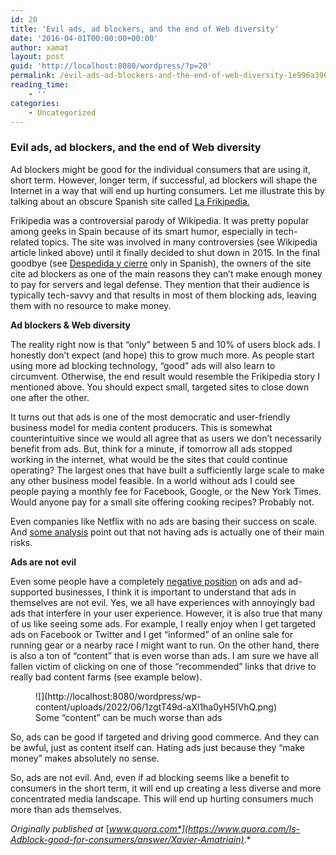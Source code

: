 ```yaml
---
id: 20
title: 'Evil ads, ad blockers, and the end of Web diversity'
date: '2016-04-01T00:00:00+00:00'
author: xamat
layout: post
guid: 'http://localhost:8080/wordpress/?p=20'
permalink: /evil-ads-ad-blockers-and-the-end-of-web-diversity-1e996a396f8c/
reading_time:
    - ''
categories:
    - Uncategorized
---
```


### Evil ads, ad blockers, and the end of Web diversity

Ad blockers might be good for the individual consumers that are using it, short term. However, longer term, if successful, ad blockers will shape the Internet in a way that will end up hurting consumers. Let me illustrate this by talking about an obscure Spanish site called [La Frikipedia.](https://en.wikipedia.org/wiki/La_Frikipedia)

Frikipedia was a controversial parody of Wikipedia. It was pretty popular among geeks in Spain because of its smart humor, especially in tech-related topics. The site was involved in many controversies (see Wikipedia article linked above) until it finally decided to shut down in 2015. In the final goodbye (see [Despedida y cierre](http://frikipedia.es/) only in Spanish), the owners of the site cite ad blockers as one of the main reasons they can’t make enough money to pay for servers and legal defense. They mention that their audience is typically tech-savvy and that results in most of them blocking ads, leaving them with no resource to make money.

**Ad blockers &amp; Web diversity**

The reality right now is that “only” between 5 and 10% of users block ads. I honestly don’t expect (and hope) this to grow much more. As people start using more ad blocking technology, “good” ads will also learn to circumvent. Otherwise, the end result would resemble the Frikipedia story I mentioned above. You should expect small, targeted sites to close down one after the other.

It turns out that ads is one of the most democratic and user-friendly business model for media content producers. This is somewhat counterintuitive since we would all agree that as users we don’t necessarily benefit from ads. But, think for a minute, if tomorrow all ads stopped working in the internet, what would be the sites that could continue operating? The largest ones that have built a sufficiently large scale to make any other business model feasible. In a world without ads I could see people paying a monthly fee for Facebook, Google, or the New York Times. Would anyone pay for a small site offering cooking recipes? Probably not.

Even companies like Netflix with no ads are basing their success on scale. And [some analysis](https://www.quora.com/What-are-the-biggest-risks-to-Netflixs-business-model/answer/Sizheng-Chen-%E9%99%88%E6%80%9D%E6%94%BF) point out that not having ads is actually one of their main risks.

**Ads are not evil**

Even some people have a completely [negative position](https://medium.com/@dtunkelang/the-end-game-for-ad-supported-content-3a477645dd2e#.msu7dgint) on ads and ad-supported businesses, I think it is important to understand that ads in themselves are not evil. Yes, we all have experiences with annoyingly bad ads that interfere in your user experience. However, it is also true that many of us like seeing some ads. For example, I really enjoy when I get targeted ads on Facebook or Twitter and I get “informed” of an online sale for running gear or a nearby race I might want to run. On the other hand, there is also a ton of “content” that is even worse than ads. I am sure we have all fallen victim of clicking on one of those “recommended” links that drive to really bad content farms (see example below).

<figure>![](http://localhost:8080/wordpress/wp-content/uploads/2022/06/1zgtT49d-aXl1ha0yH5IVhQ.png)<figcaption>Some “content” can be much worse than ads</figcaption></figure>So, ads can be good if targeted and driving good commerce. And they can be awful, just as content itself can. Hating ads just because they “make money” makes absolutely no sense.

So, ads are not evil. And, even if ad blocking seems like a benefit to consumers in the short term, it will end up creating a less diverse and more concentrated media landscape. This will end up hurting consumers much more than ads themselves.

*Originally published at* [*www.quora.com*](https://www.quora.com/Is-Adblock-good-for-consumers/answer/Xavier-Amatriain)*.*